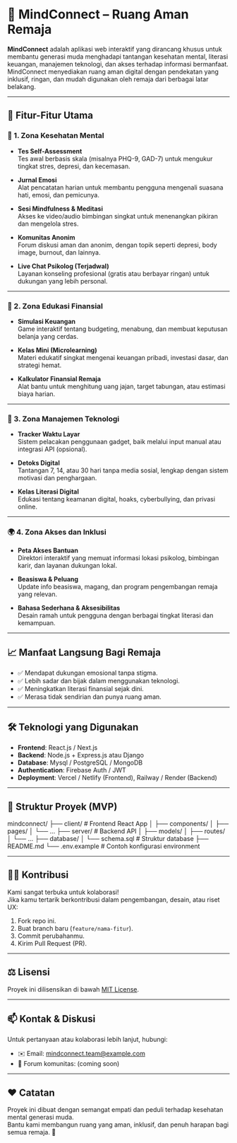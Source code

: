 # 🌱 MindConnect – Ruang Aman Remaja

**MindConnect** adalah aplikasi web interaktif yang dirancang khusus untuk membantu generasi muda menghadapi tantangan kesehatan mental, literasi keuangan, manajemen teknologi, dan akses terhadap informasi bermanfaat. MindConnect menyediakan ruang aman digital dengan pendekatan yang inklusif, ringan, dan mudah digunakan oleh remaja dari berbagai latar belakang.

---

## 🔧 Fitur-Fitur Utama

### 🧠 1. Zona Kesehatan Mental
- **Tes Self-Assessment**  
  Tes awal berbasis skala (misalnya PHQ-9, GAD-7) untuk mengukur tingkat stres, depresi, dan kecemasan.

- **Jurnal Emosi**  
  Alat pencatatan harian untuk membantu pengguna mengenali suasana hati, emosi, dan pemicunya.

- **Sesi Mindfulness & Meditasi**  
  Akses ke video/audio bimbingan singkat untuk menenangkan pikiran dan mengelola stres.

- **Komunitas Anonim**  
  Forum diskusi aman dan anonim, dengan topik seperti depresi, body image, burnout, dan lainnya.

- **Live Chat Psikolog (Terjadwal)**  
  Layanan konseling profesional (gratis atau berbayar ringan) untuk dukungan yang lebih personal.

---

### 💸 2. Zona Edukasi Finansial
- **Simulasi Keuangan**  
  Game interaktif tentang budgeting, menabung, dan membuat keputusan belanja yang cerdas.

- **Kelas Mini (Microlearning)**  
  Materi edukatif singkat mengenai keuangan pribadi, investasi dasar, dan strategi hemat.

- **Kalkulator Finansial Remaja**  
  Alat bantu untuk menghitung uang jajan, target tabungan, atau estimasi biaya harian.

---

### 📵 3. Zona Manajemen Teknologi
- **Tracker Waktu Layar**  
  Sistem pelacakan penggunaan gadget, baik melalui input manual atau integrasi API (opsional).

- **Detoks Digital**  
  Tantangan 7, 14, atau 30 hari tanpa media sosial, lengkap dengan sistem motivasi dan penghargaan.

- **Kelas Literasi Digital**  
  Edukasi tentang keamanan digital, hoaks, cyberbullying, dan privasi online.

---

### 🌍 4. Zona Akses dan Inklusi
- **Peta Akses Bantuan**  
  Direktori interaktif yang memuat informasi lokasi psikolog, bimbingan karir, dan layanan dukungan lokal.

- **Beasiswa & Peluang**  
  Update info beasiswa, magang, dan program pengembangan remaja yang relevan.

- **Bahasa Sederhana & Aksesibilitas**  
  Desain ramah untuk pengguna dengan berbagai tingkat literasi dan kemampuan.

---

## 📈 Manfaat Langsung Bagi Remaja

- ✅ Mendapat dukungan emosional tanpa stigma.
- ✅ Lebih sadar dan bijak dalam menggunakan teknologi.
- ✅ Meningkatkan literasi finansial sejak dini.
- ✅ Merasa tidak sendirian dan punya ruang aman.

---

## 🛠️ Teknologi yang Digunakan

- **Frontend**: React.js / Next.js  
- **Backend**: Node.js + Express.js atau Django  
- **Database**: Mysql / PostgreSQL / MongoDB  
- **Authentication**: Firebase Auth / JWT  
- **Deployment**: Vercel / Netlify (Frontend), Railway / Render (Backend)

---

## 📁 Struktur Proyek (MVP)

mindconnect/
├── client/ # Frontend React App
│ ├── components/
│ ├── pages/
│ └── ...
├── server/ # Backend API
│ ├── models/
│ ├── routes/
│ └── ...
├── database/
│ └── schema.sql # Struktur database
├── README.md
└── .env.example # Contoh konfigurasi environment


---

## 🧑‍💻 Kontribusi

Kami sangat terbuka untuk kolaborasi!  
Jika kamu tertarik berkontribusi dalam pengembangan, desain, atau riset UX:

1. Fork repo ini.
2. Buat branch baru (`feature/nama-fitur`).
3. Commit perubahanmu.
4. Kirim Pull Request (PR).

---

## ⚖️ Lisensi

Proyek ini dilisensikan di bawah [MIT License](LICENSE).

---

## 📫 Kontak & Diskusi

Untuk pertanyaan atau kolaborasi lebih lanjut, hubungi:
- ✉️ Email: mindconnect.team@example.com
- 💬 Forum komunitas: (coming soon)

---

## ❤️ Catatan

Proyek ini dibuat dengan semangat empati dan peduli terhadap kesehatan mental generasi muda.  
Bantu kami membangun ruang yang aman, inklusif, dan penuh harapan bagi semua remaja. 🌟
